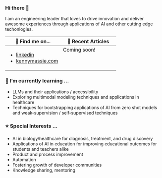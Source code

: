 ### Hi there 👋

I am an engineering leader that loves to drive innovation and deliver awesome experiences through applications of AI and other cutting edge techonlogies.

<table width="100%">
    <thead>
        <tr>
            <th valign="top" width="50%">🔭 Find me on...</th>
            <th valign="top" width="50%">📌 Recent Articles</th>
        </tr>
    </thead>
    <tbody>
<tr>
<td valign="top">

* [linkedin](https://linkedin.com/in/kennymassie)
* [kennymassie.com](https://kennymassie.com/)
</td>
            <td valign="top">
            <!-- begin blog -->
            Coming soon!
            <!-- end blog -->
            </td>
        </tr>
    </tbody>
</table>


### 🌱 I’m currently learning ...

- LLMs and their applications / accessibility
- Exploring multimodal modeling techniques and applications in healthcare
- Techniques for bootstrapping applications of AI from zero shot models and weak-supervision / self-supervised techniques

### ⭐ Special Interests ...

- AI in biology/healthcare for diagnosis, treatment, and drug discovery
- Applications of AI in education for improving educational outcomes for students and teachers alike
- Product and process improvement
- Automation
- Fostering growth of developer communities
- Knowledge sharing, mentoring

